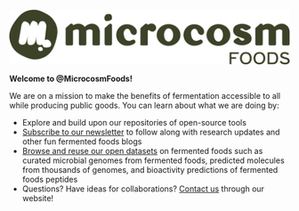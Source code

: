 ![](../img/Logo-Full-Landscape_MicrocosmFoods.png)

**Welcome to @MicrocosmFoods!**

We are on a mission to make the benefits of fermentation accessible to all while producing public goods. You can learn about what we are doing by: 

- Explore and build upon our repositories of open-source tools
- [Subscribe to our newsletter](www.microcosmfoods.substack.com) to follow along with research updates and other fun fermented foods blogs
- [Browse and reuse our open datasets](https://zenodo.org/communities/microcosmfoods/records?q=&l=list&p=1&s=10) on fermented foods such as curated microbial genomes from fermented foods, predicted molecules from thousands of genomes, and bioactivity predictions of fermented foods peptides
- Questions? Have ideas for collaborations? [Contact us](https://microcosmfoods.github.io/#contact) through our website!

